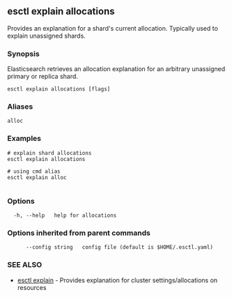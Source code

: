 ## esctl explain allocations

Provides an explanation for a shard's current allocation. Typically used to explain unassigned shards.

### Synopsis

Elasticsearch retrieves an allocation explanation for an arbitrary unassigned primary or replica shard.

```
esctl explain allocations [flags]
```

### Aliases

```
alloc
```

### Examples

```
# explain shard allocations
esctl explain allocations

# using cmd alias
esctl explain alloc
	
```

### Options

```
  -h, --help   help for allocations
```

### Options inherited from parent commands

```
      --config string   config file (default is $HOME/.esctl.yaml)
```

### SEE ALSO

* [esctl explain](esctl_explain.md)	 - Provides explanation for cluster settings/allocations on resources

